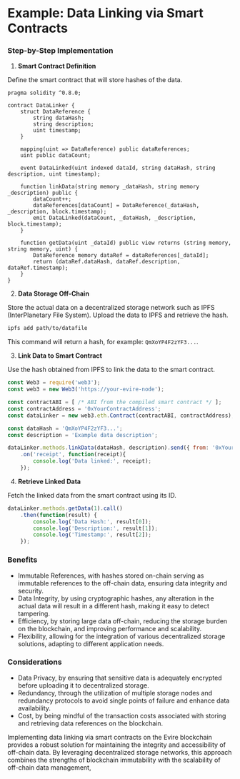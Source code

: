 # Example: Data Linking via Smart Contracts

### **Step-by-Step** Implementation

1. **Smart Contract Definition**

Define the smart contract that will store hashes of the data.

```solidity
pragma solidity ^0.8.0;

contract DataLinker {
    struct DataReference {
        string dataHash;
        string description;
        uint timestamp;
    }

    mapping(uint => DataReference) public dataReferences;
    uint public dataCount;

    event DataLinked(uint indexed dataId, string dataHash, string description, uint timestamp);

    function linkData(string memory _dataHash, string memory _description) public {
        dataCount++;
        dataReferences[dataCount] = DataReference(_dataHash, _description, block.timestamp);
        emit DataLinked(dataCount, _dataHash, _description, block.timestamp);
    }

    function getData(uint _dataId) public view returns (string memory, string memory, uint) {
        DataReference memory dataRef = dataReferences[_dataId];
        return (dataRef.dataHash, dataRef.description, dataRef.timestamp);
    }
}
```

2. **Data Storage Off-Chain**

Store the actual data on a decentralized storage network such as IPFS (InterPlanetary File System). Upload the data to IPFS and retrieve the hash.

```sh
ipfs add path/to/datafile
```

This command will return a hash, for example: `QmXoYP4F2zYF3...`.

3. **Link Data to Smart Contract**

Use the hash obtained from IPFS to link the data to the smart contract.

```javascript
const Web3 = require('web3');
const web3 = new Web3('https://your-evire-node');

const contractABI = [ /* ABI from the compiled smart contract */ ];
const contractAddress = '0xYourContractAddress';
const dataLinker = new web3.eth.Contract(contractABI, contractAddress);

const dataHash = 'QmXoYP4F2zYF3...';
const description = 'Example data description';

dataLinker.methods.linkData(dataHash, description).send({ from: '0xYourAddress' })
    .on('receipt', function(receipt){
        console.log('Data linked:', receipt);
    });
```

4. **Retrieve Linked Data**

Fetch the linked data from the smart contract using its ID.

```javascript
dataLinker.methods.getData(1).call()
    .then(function(result) {
        console.log('Data Hash:', result[0]);
        console.log('Description:', result[1]);
        console.log('Timestamp:', result[2]);
    });
```

### Benefits

* Immutable References, with hashes stored on-chain serving as immutable references to the off-chain data, ensuring data integrity and security.
* Data Integrity, by using cryptographic hashes, any alteration in the actual data will result in a different hash, making it easy to detect tampering.
* Efficiency, by storing large data off-chain, reducing the storage burden on the blockchain, and improving performance and scalability.
* Flexibility, allowing for the integration of various decentralized storage solutions, adapting to different application needs.

### Considerations

* Data Privacy, by ensuring that sensitive data is adequately encrypted before uploading it to decentralized storage.
* Redundancy, through the utilization of multiple storage nodes and redundancy protocols to avoid single points of failure and enhance data availability.
* Cost, by being mindful of the transaction costs associated with storing and retrieving data references on the blockchain.

Implementing data linking via smart contracts on the Evire blockchain provides a robust solution for maintaining the integrity and accessibility of off-chain data. By leveraging decentralized storage networks, this approach combines the strengths of blockchain immutability with the scalability of off-chain data management,&#x20;
